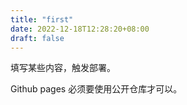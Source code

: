 ```yaml
---
title: "first"
date: 2022-12-18T12:28:20+08:00
draft: false
---
```


填写某些内容，触发部署。

Github pages 必须要使用公开仓库才可以。
